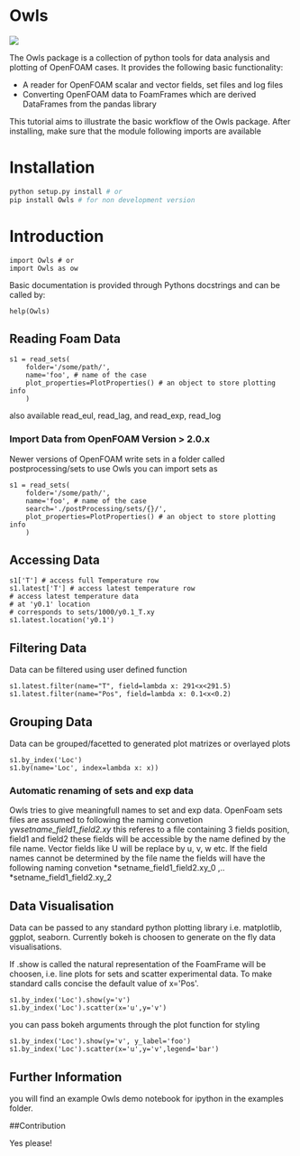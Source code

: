 # Owls

![](https://badge.fury.io/py/owls.svg)

The Owls package is a collection of python tools for data analysis and 
plotting of OpenFOAM cases. It provides the following basic functionality: 

- A reader for OpenFOAM scalar and vector fields, set files and log files
- Converting OpenFOAM data to FoamFrames which are derived DataFrames from the pandas library

This tutorial aims to illustrate the basic workflow of the Owls package.
After installing, make sure that the module following imports are available

# Installation
~~~~.bash
python setup.py install # or
pip install Owls # for non development version
~~~~

# Introduction

~~~~~~~~~~~~~~~~~~~~~~~~~~~~~~~~~~~~~~~~~ {.python .numberLines}
import Owls # or
import Owls as ow
~~~~~~~~~~~~~~~~~~~~~~~~~~~~~~~~~~~~~~~~~

Basic documentation is provided through Pythons docstrings and can be called by:

~~~~~~~~~~~~~~~~~~~~~~~~~~~~~~~~~~~~~~~~~ {.python .numberLines}
help(Owls)
~~~~~~~~~~~~~~~~~~~~~~~~~~~~~~~~~~~~~~~~~

## Reading Foam Data

~~~~.python
s1 = read_sets(
    folder='/some/path/', 
    name='foo', # name of the case 
    plot_properties=PlotProperties() # an object to store plotting info
    )
~~~~

also available read_eul, read_lag, and read_exp, read_log
### Import Data from OpenFOAM Version > 2.0.x
Newer versions of OpenFOAM write sets in a folder called postprocessing/sets
to use Owls you can import sets as
~~~~.python
s1 = read_sets(
    folder='/some/path/', 
    name='foo', # name of the case 
    search='./postProcessing/sets/{}/',
    plot_properties=PlotProperties() # an object to store plotting info
    )
~~~~

## Accessing Data
~~~~.python
s1['T'] # access full Temperature row
s1.latest['T'] # access latest temperature row
# access latest temperature data
# at 'y0.1' location
# corresponds to sets/1000/y0.1_T.xy
s1.latest.location('y0.1') 
~~~~

## Filtering Data
Data can be filtered using user defined function
~~~~.python
s1.latest.filter(name="T", field=lambda x: 291<x<291.5)
s1.latest.filter(name="Pos", field=lambda x: 0.1<x<0.2)
~~~~
## Grouping Data

Data can be grouped/facetted to generated plot matrizes or overlayed plots

~~~~.python
s1.by_index('Loc')
s1.by(name='Loc', index=lambda x: x))
~~~~

### Automatic renaming of sets and exp data
Owls tries to give meaningfull names to set and exp data. 
OpenFoam sets files are assumed to following the naming convetion
yw*setname_field1_field2.xy* this referes to a file containing 3 fields
position, field1 and field2 these fields will be accessible by the name 
defined by the file name. Vector fields like U will be replace by u, v, w etc.
If the field names cannot be determined by the file name the fields will have
the following naming convetion *setname_field1_field2.xy_0 ,.. *setname_field1_field2.xy_2

## Data Visualisation
Data can be passed to any standard python plotting library i.e. matplotlib, ggplot, seaborn.
Currently bokeh is choosen to generate on the fly data visualisations.

If .show is called the natural representation of the FoamFrame will be choosen, i.e. line plots for sets and scatter experimental data. To make standard calls concise the default value of x='Pos'.
~~~~.python
s1.by_index('Loc').show(y='v') 
s1.by_index('Loc').scatter(x='u',y='v') 
~~~~

you can pass bokeh arguments through the plot function for styling
~~~~.python
s1.by_index('Loc').show(y='v', y_label='foo') 
s1.by_index('Loc').scatter(x='u',y='v',legend='bar') 
~~~~

## Further Information
you will find an example Owls demo notebook for ipython in the examples folder.


##Contribution

Yes please!
